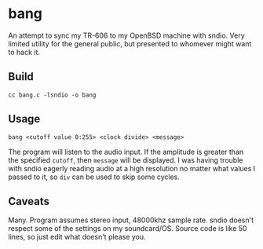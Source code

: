 # bang

An attempt to sync my TR-606 to my OpenBSD machine with sndio. Very limited utility for the general public, but presented to whomever might want to hack it.

## Build

    cc bang.c -lsndio -o bang

## Usage

    bang <cutoff value 0:255> <clock divide> <message>

The program will listen to the audio input. If the amplitude is greater than the specified `cutoff`, then `message` will be displayed. I was having trouble with sndio eagerly reading audio at a high resolution no matter what values I passed to it, so `div` can be used to skip some cycles.

## Caveats

Many. Program assumes stereo input, 48000khz sample rate. sndio doesn't respect some of the settings on my soundcard/OS. Source code is like 50 lines, so just edit what doesn't please you.
